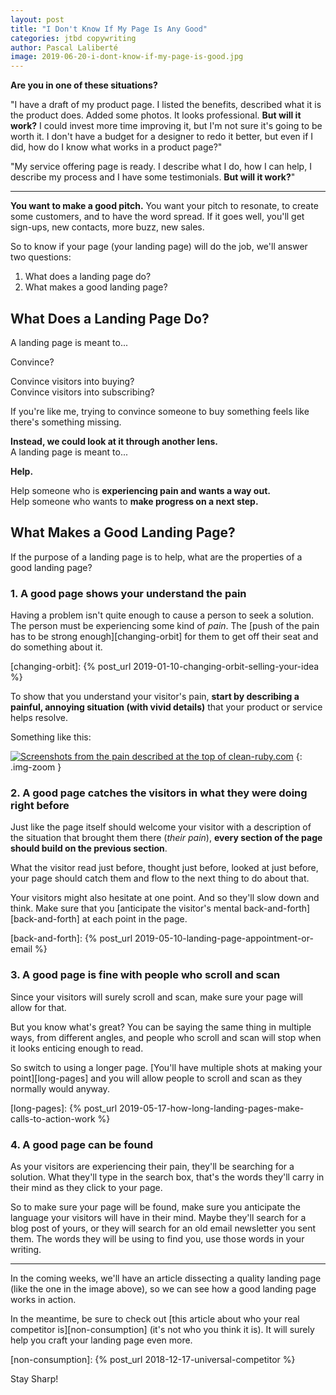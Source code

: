 ```yaml
---
layout: post
title: "I Don't Know If My Page Is Any Good"
categories: jtbd copywriting
author: Pascal Laliberté
image: 2019-06-20-i-dont-know-if-my-page-is-good.jpg
---
```


**Are you in one of these situations?**

"I have a draft of my product page. I listed the benefits, described what it is the product does. Added some photos. It looks professional. **But will it work?** I could invest more time improving it, but I'm not sure it's going to be worth it. I don't have a budget for a designer to redo it better, but even if I did, how do I know what works in a product page?"

"My service offering page is ready. I describe what I do, how I can help, I describe my process and I have some testimonials. **But will it work?**"

---

**You want to make a good pitch.** You want your pitch to resonate, to create some customers, and to have the word spread. If it goes well, you'll get sign-ups, new contacts, more buzz, new sales.

So to know if your page (your landing page) will do the job, we'll answer two questions:

1. What does a landing page do?
2. What makes a good landing page?

## What Does a Landing Page Do?

A landing page is meant to...

Convince?

Convince visitors into buying?  
Convince visitors into subscribing?

If you're like me, trying to convince someone to buy something feels like there's something missing.

**Instead, we could look at it through another lens.**  
A landing page is meant to...

**Help.**

Help someone who is **experiencing pain and wants a way out.**  
Help someone who wants to **make progress on a next step.**

## What Makes a Good Landing Page?

If the purpose of a landing page is to help, what are the properties of a good landing page?

### 1. A good page shows your understand the pain

Having a problem isn't quite enough to cause a person to seek a solution. The person must be experiencing some kind of _pain_. The [push of the pain has to be strong enough][changing-orbit] for them to get off their seat and do something about it.

[changing-orbit]: {% post_url 2019-01-10-changing-orbit-selling-your-idea %}

To show that you understand your visitor's pain, **start by describing a painful, annoying situation (with vivid details)** that your product or service helps resolve.

Something like this:
  
[![Screenshots from the pain described at the top of clean-ruby.com](/assets/images/posts/2019-06-20-i-dont-know-if-my-page-is-good-01.jpg)](https://www.clean-ruby.com)
{: .img-zoom }

### 2. A good page catches the visitors in what they were doing right before

Just like the page itself should welcome your visitor with a description of the situation that brought them there (_their pain_), **every section of the page should build on the previous section**.

What the visitor read just before, thought just before, looked at just before, your page should catch them and flow to the next thing to do about that.

Your visitors might also hesitate at one point. And so they'll slow down and think. Make sure that you [anticipate the visitor's mental back-and-forth][back-and-forth] at each point in the page.

[back-and-forth]: {% post_url 2019-05-10-landing-page-appointment-or-email %}

### 3. A good page is fine with people who scroll and scan  

Since your visitors will surely scroll and scan, make sure your page will allow for that.

But you know what's great? You can be saying the same thing in multiple ways, from different angles, and people who scroll and scan will stop when it looks enticing enough to read.

So switch to using a longer page. [You'll have multiple shots at making your point][long-pages] and you will allow people to scroll and scan as they normally would anyway.

[long-pages]: {% post_url 2019-05-17-how-long-landing-pages-make-calls-to-action-work %}

### 4. A good page can be found

As your visitors are experiencing their pain, they'll be searching for a solution. What they'll type in the search box, that's the words they'll carry in their mind as they click to your page.

So to make sure your page will be found, make sure you anticipate the language your visitors will have in their mind. Maybe they'll search for a blog post of yours, or they will search for an old email newsletter you sent them. The words they will be using to find you, use those words in your writing.

---

In the coming weeks, we'll have an article dissecting a quality landing page (like the one in the image above), so we can see how a good landing page works in action.

In the meantime, be sure to check out [this article about who your real competitor is][non-consumption] (it's not who you think it is). It will surely help you craft your landing page even more.

[non-consumption]: {% post_url 2018-12-17-universal-competitor %}

Stay Sharp!
